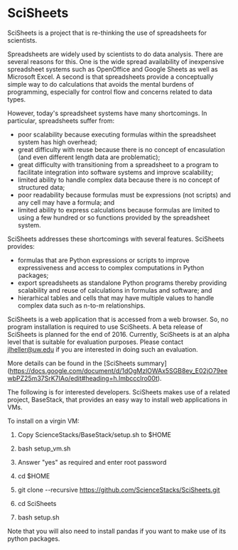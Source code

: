 # SciSheets
SciSheets is a project that is re-thinking the use of spreadsheets for scientists.

Spreadsheets are widely used by scientists to do data analysis. There are several reasons for this. One is the wide spread availability of inexpensive spreadsheet systems such as OpenOffice and Google Sheets as well as Microsoft Excel. A second is that spreadsheets provide a conceptually simple way to do calculations that avoids the mental burdens of programming, especially for control flow and concerns related to data types.

However, today's spreadsheet systems have many shortcomings.
In particular, spreadsheets suffer from:
- poor scalability because executing formulas within the spreadsheet system has high overhead; 
- great difficulty with reuse because there is no concept of encasulation (and even different
length data are problematic);
- great difficulty with transitioning from a spreadsheet to a program to facilitate integration into software systems and improve
scalability;
- limited ability to handle complex data because there is no concept of structured data;
- poor readability because formulas must be expressions (not scripts) and any cell may have a formula; and
- limited ability to express calculations because formulas are limited to using a few hundred or so functions provided by the spreadsheet system.

SciSheets addresses these shortcomings with several features. 
SciSheets provides:
- formulas that are Python expressions or scripts to improve expressiveness and access to complex computations in Python packages;
- export spreadsheets as standalone Python programs thereby providing scalability and reuse of calculations in formulas and software; and
- hierarhical tables and cells that may have multiple values to handle complex data such as n-to-m relationships.

SciSheets is a web application that is accessed from a web browser. So, no program installation is required to use SciSheets. A beta release of SciSheets is planned for the end of 2016. Currently, SciSheets is at an alpha level that is suitable for evaluation purposes. Please contact jlheller@uw.edu if you are interested in doing such an evaluation.

More details can be found in the [SciSheets summary] (https://docs.google.com/document/d/1dOgMzlOWAx5SGB8ev_E02jO79eewbPZ25m37SrK7IAo/edit#heading=h.lmbccclro00t).

The following is for interested developers. SciSheets makes use of a related project, BaseStack, that provides an easy way to install web applications in VMs.

To install on a virgin VM:

1. Copy ScienceStacks/BaseStack/setup.sh to $HOME

2. bash setup_vm.sh

3. Answer "yes" as required and enter root password

4. cd $HOME

5. git clone --recursive https://github.com/ScienceStacks/SciSheets.git

6. cd SciSheets

7. bash setup.sh

Note that you will also need to install pandas if you want to make use of its python packages.
